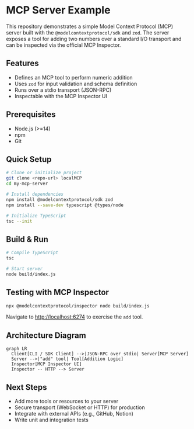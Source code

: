 # MCP Server Example

This repository demonstrates a simple Model Context Protocol (MCP) server built with the `@modelcontextprotocol/sdk` and `zod`. The server exposes a tool for adding two numbers over a standard I/O transport and can be inspected via the official MCP Inspector.

## Features

- Defines an MCP tool to perform numeric addition
- Uses `zod` for input validation and schema definition
- Runs over a stdio transport (JSON-RPC)
- Inspectable with the MCP Inspector UI

## Prerequisites

- Node.js (>=14)
- npm
- Git

## Quick Setup

```bash
# Clone or initialize project
git clone <repo-url> localMCP
cd my-mcp-server

# Install dependencies
npm install @modelcontextprotocol/sdk zod
npm install --save-dev typescript @types/node

# Initialize TypeScript
tsc --init
```

## Build & Run

```bash
# Compile TypeScript
tsc

# Start server
node build/index.js
```

## Testing with MCP Inspector

```bash
npx @modelcontextprotocol/inspector node build/index.js
```

Navigate to [http://localhost:6274](http://localhost:6274) to exercise the `add` tool.

## Architecture Diagram

```mermaid
graph LR
  Client[CLI / SDK Client] -->|JSON-RPC over stdio| Server[MCP Server]
  Server -->|"add" tool| Tool[Addition Logic]
  Inspector[MCP Inspector UI]
  Inspector -- HTTP --> Server
```

## Next Steps

- Add more tools or resources to your server
- Secure transport (WebSocket or HTTP) for production
- Integrate with external APIs (e.g., GitHub, Notion)
- Write unit and integration tests
